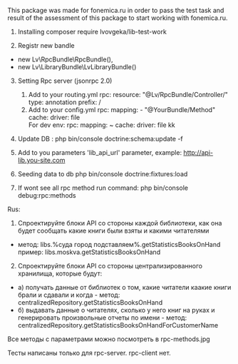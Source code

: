 This package was made for fonemica.ru in order to pass the test task and result of the assessment of this package to start working with fonemica.ru.

1) Installing composer require lvovgeka/lib-test-work

2) Registr new bandle 
  - new Lv\RpcBundle\RpcBundle(),
  - new Lv\LibraryBundle\LvLibraryBundle()

3) Setting Rpc server (jsonrpc 2.0)

    
    1) Add to your routing.yml 
        rpc:
            resource: "@Lv/RpcBundle/Controller/"
            type:     annotation
            prefix:   /       
    2) Add to your config.yml
        rpc: 
            mapping:
                - "@YourBundle/Method" 
            cache:
                driver: file    
        For dev env: 
        rpc: 
            mapping: ~
            cache:
                 driver: file
                 kk             
                     
                     
4) Update DB :  php bin/console doctrine:schema:update -f
6) Add to you parameters 'lib_api_url' parameter, example: http://api-lib.you-site.com
5) Seeding data to db php bin/console doctrine:fixtures:load
6) If wont see all rpc method run command:  php bin/console debug:rpc:methods

Rus:


1) Спроектируйте блоки API со стороны каждой библиотеки, как она будет сообщать какие книги были взяты и какими читателями
  - метод: 
     libs.%суда город подставляем%.getStatisticsBooksOnHand пример:  libs.moskva.getStatisticsBooksOnHand 



2) Спроектируйте блоки API со стороны централизированного хранилища, которые будут:
  -  а) получать данные от библиотек о том, какие читатели каакие книги брали и сдавали и когда - метод: centralizedRepository.getStatisticsBooksOnHand 
  -  б) выдавать данные о читателях, сколько у него книг на руках и генерировать произвольные отчеты по имени - метод: centralizedRepository.getStatisticsBooksOnHandForCustomerName

Все методы с параметрами можно посмотреть в rpc-methods.jpg
  
Тесты написаны только для rpc-server. rpc-client нет.
